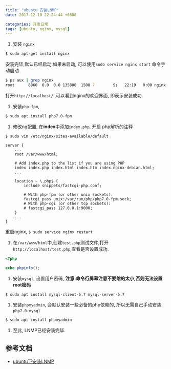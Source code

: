 ```yaml
---
title: "ubuntu 安装LNMP"
date: 2017-12-10 22:24:44 +0800

categories: 开发日常
tags: [ubuntu, nginx, mysql]
---
```



1. 安装 `nginx`
```bash
$ sudo apt-get install nginx
```
安装完毕,默认已经启动,如果未启动, 可以使用`sudo service nginx start` 命令手动启动.
```bash
$ ps aux | grep nginx
root      8860  0.0  0.0 135800  1508 ?        Ss   22:19   0:00 nginx: master process /usr/sbin/nginx -g daemon on; master_process on;
```
打开`http://localhost/` ,可以看到nginx的欢迎界面, 即表示安装成功.

1. 安装`php-fpm`,
```bash
$ sudo apt install php7.0-fpm
```

1. 修改ng配置, 在**index**中添加`index.php`, 开启 php解析的注释
```
$ sudo vim /etc/nginx/sites-available/default

server {
    ...
    root /var/www/html;

	# Add index.php to the list if you are using PHP
	index index.php index.html index.htm index.nginx-debian.html;
    ...

    location ~ \.php$ {
        include snippets/fastcgi-php.conf;

        # With php-fpm (or other unix sockets):
        fastcgi_pass unix:/var/run/php/php7.0-fpm.sock;
        # With php-cgi (or other tcp sockets):
        # fastcgi_pass 127.0.0.1:9000;
    }
    ...
}
```
重启nginx, `$ sudo service nginx restart`

1. 在`/var/www/html`中,创建`test.php`测试文件,打开`http://localhost/test.php`,查看是否设置成功.
```php
<?php

echo phpinfo();
```

1. 安装`mysql`, 设置用户密码, __注意:命令行屏幕注意不要缩的太小,否则无法设置root密码__
```bash
$ sudo apt install mysql-client-5.7 mysql-server-5.7
```

1. 安装`phpmyadmin`, 会默认安装一些必备的php依赖的, 所以无需自己手动安装`php7.0-mysql`
```bash
$ sudo apt install phpmyadmin
```

1. 至此, LNMP已经安装完毕.


## 参考文档
- [ubuntu下安装LNMP](http://www.jianshu.com/p/8caa53830b8d)
